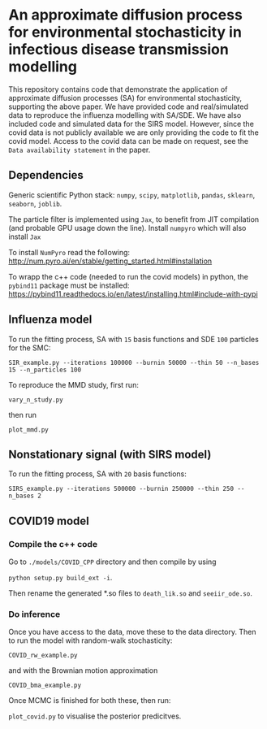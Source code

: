 # An approximate diffusion process for environmental stochasticity in infectious disease transmission modelling

This repository contains code that demonstrate the application of approximate diffusion processes (SA) for environmental stochasticity, supporting the above paper. We have provided code and real/simulated data to reproduce the influenza modelling with SA/SDE. We have also included code and simulated data for the SIRS model. However, since the covid data is not publicly available we are only providing the code to fit the covid model. Access to the covid data can be made on request, see the `Data availability statement` in the paper. 

## Dependencies
Generic scientific Python stack: `numpy`, `scipy`, `matplotlib`, `pandas`, `sklearn`, `seaborn`, `joblib`.

The particle filter is implemented using `Jax`, to benefit from JIT compilation (and probable GPU usage down the line). Install `numpyro` which will also install `Jax`

To install `NumPyro` read the following:
http://num.pyro.ai/en/stable/getting_started.html#installation 


To wrapp the c++ code (needed to run the covid models) in python, the `pybind11` package must be installed: https://pybind11.readthedocs.io/en/latest/installing.html#include-with-pypi 

## Influenza model
To run the fitting process, SA with `15` basis functions and SDE `100` particles for the SMC:

 `SIR_example.py --iterations 100000 --burnin 50000 --thin 50 --n_bases 15 --n_particles 100`

To reproduce the MMD study, first run:

`vary_n_study.py` 

then run 

`plot_mmd.py`

## Nonstationary signal (with SIRS model)
To run the fitting process, SA with `20` basis functions:

 `SIRS_example.py --iterations 500000 --burnin 250000 --thin 250 --n_bases 2`

## COVID19 model
### Compile the c++ code
Go to `./models/COVID_CPP` directory and then compile by using 

`python setup.py build_ext -i`. 

Then rename the generated *.so files to `death_lik.so` and `seeiir_ode.so`.

### Do inference
Once you have access to the data, move these to the data directory. Then to run the model with random-walk stochasticity:

`COVID_rw_example.py` 

and with the Brownian motion approximation 

`COVID_bma_example.py`

Once MCMC is finished for both these, then run:

`plot_covid.py` to visualise the posterior predicitves.